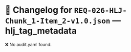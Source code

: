 # 📝 Changelog for `REQ-026-HLJ-Chunk_1-Item_2-v1.0.json` — **hlj_tag_metadata**

❌ No audit.yaml found.
